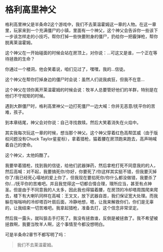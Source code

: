 # 格利高里神父

格利高里神父是半条命2这个游戏中，我们不去莱温霍姆这一章的人物。在这一章里，玩家来到一个充满僵尸的小镇，里面有一个神父，这个神父会告诉你一些该下一步该怎样走的小技巧，帮你打掉一些快要附身的僵尸，扔给你一把霰弹枪，帮你脱离莱温霍姆。

这个神父在一开始碰面的时候会站在房顶上，对你说：...可这又是谁，一个正在等待拯救的生命？

你通过一个楼洞，他会笑着说，咱们见过了，嘿嘿，我的...信徒。

这个神父在帮你打掉身边的僵尸时会说：虽然人们说我疯狂，但我不在意...

这个神父在领你离开莱温霍姆的时候会说：牧羊人总要管好他们的羊群，特别是在他们不守规矩的时候。

遇到大群僵尸时，格利高里神父一边打死僵尸一边大喊：你并无恶意/抚平你的苦难，孩子。

到本章结尾，神父会对你说：自己寻找救赎。然后大笑着消失在火焰中。

其实我每次玩这一章的时候，想当那个神父。这个神父穿着红色高帮匡威（由于版权问题没有Chuck Taylor星星标），拿着猎枪，猫着腰在房顶跑来跑去，高声呐喊着自己的使命。

这个神父，太他妈酷了。

我要举着猎枪，找到我的信徒，给他们武器弹药，然后拿枪打死不同意我的的人，然后高喊：对不起，我要搞死你/你好，你要死了/你这样其实挺不错，但我要灭掉你了/我已经死心塌地的爱上你了，但我现在要掐死你/你什么都没做错，我要杀了你/.../抚平你的苦难吧。并且我觉得这一切都合情合理，理所应当，甚至有点神圣。但是由于不同意我的人太多，因此我也得猫着腰，在房顶的冷却塔周围爬来爬去，楼下有大喇叭同样在高喊：王叉叉，放下武器自首，我们保证宽大处理。而我躲在嗡嗡响的冷却塔百叶扇后面，冷静地想，嗯，让我来解救你们，你们是无辜的，让我结束一切苦难吧。我拿起猎枪，准备去打，这个信念非常坚定。

然后我一露头，就叫狙击手打死了。我没有拯救谁，反倒是被拯救了。我不希望被拯救啊，我要当牧羊人啊，这个事情至今都没想明白。

可是半条命2章节不都写明了吗：

>我们不去莱温霍姆。

